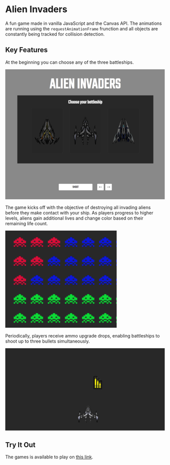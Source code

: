 # Alien Invaders
A fun game made in vanilla JavaScript and the Canvas API. The animations are running using the `requestAnimationFrame` frunction and all objects are constantly being tracked for collision detection.

## Key Features
At the beginning you can choose any of the three battleships. 

![Choose battleship](./readme-images/choose-battleship.png)

The game kicks off with the objective of destroying all invading aliens before they make contact with your ship. As players progress to higher levels, aliens gain additional lives and change color based on their remaining life count. 

![Choose battleship](./readme-images/aliens.png)

Periodically, players receive ammo upgrade drops, enabling battleships to shoot up to three bullets simultaneously.

![Choose battleship](./readme-images/upgrade1.png)

## Try It Out
The games is available to play on [this link](https://alien-invaders-af.netlify.app/).

